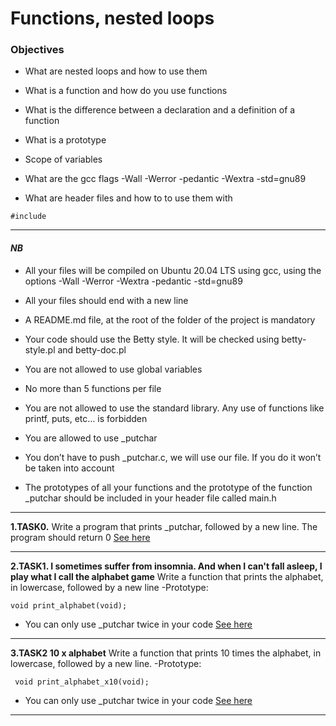# Functions, nested loops

### Objectives

- What are nested loops and how to use them

- What is a function and how do you use functions

- What is the difference between a declaration and a definition of a function

- What is a prototype

- Scope of variables

- What are the gcc flags -Wall -Werror -pedantic -Wextra -std=gnu89

- What are header files and how to to use them with
``` 
#include
```
---
#### *NB*

- All your files will be compiled on Ubuntu 20.04 LTS using gcc, using the options -Wall -Werror -Wextra -pedantic -std=gnu89

- All your files should end with a new line

- A README.md file, at the root of the folder of the project is mandatory

- Your code should use the Betty style. It will be checked using betty-style.pl and betty-doc.pl

- You are not allowed to use global variables

- No more than 5 functions per file

- You are not allowed to use the standard library. Any use of functions like printf, puts, etc… is forbidden

- You are allowed to use _putchar

- You don’t have to push _putchar.c, we will use our file. If you do it won’t be taken into account

- The prototypes of all your functions and the prototype of the function _putchar should be included in your header file called main.h
---
**1.TASK0.** Write a program that prints _putchar, followed by a new line.
The program should return 0
[See here](https://github.com/Njoki-Mwangi/alx-low_level_programming/blob/master/0x02-functions_nested_loops/0-putchar.c)

---
**2.TASK1. I sometimes suffer from insomnia. And when I can't fall asleep, I play what I call the alphabet game** Write a function that prints the alphabet, in lowercase, followed by a new line
-Prototype:
```
void print_alphabet(void);
```
- You can only use _putchar twice in your code
[See here]()
---
**3.TASK2 10 x alphabet** Write a function that prints 10 times the alphabet, in lowercase, followed by a new line.
-Prototype:
```
 void print_alphabet_x10(void);
 ```
- You can only use _putchar twice in your code
[See here]()
---



